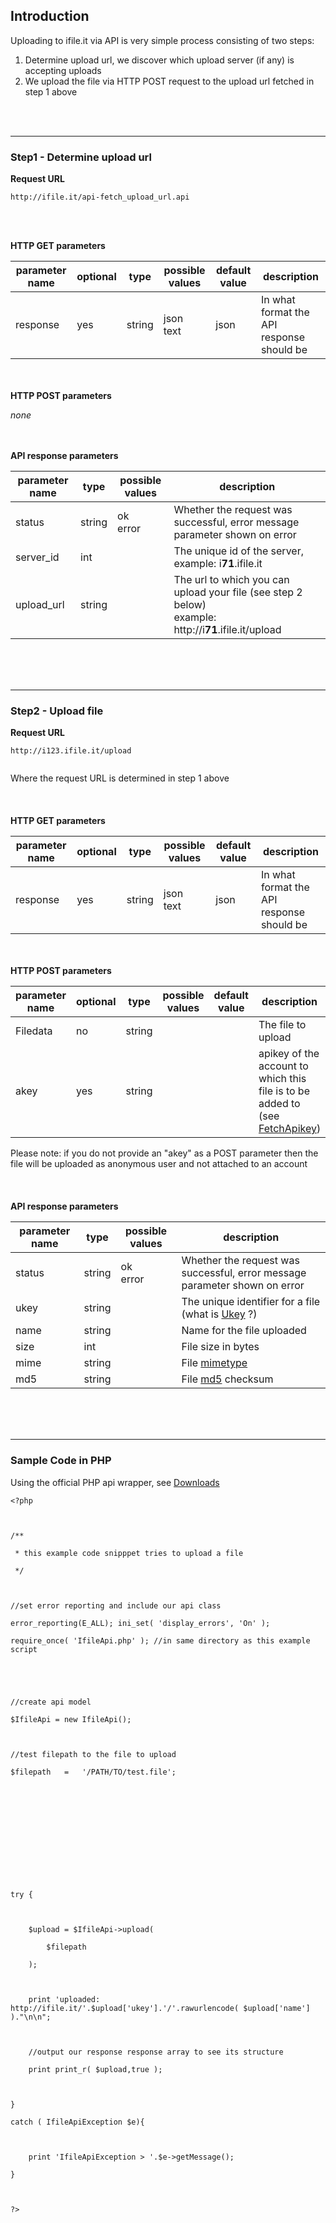 ## Introduction ##

Uploading to ifile.it via API is very simple process consisting of two steps:
  1. Determine upload url, we discover which upload server (if any) is accepting uploads
  1. We upload the file via HTTP POST request to the upload url fetched in step 1 above

<br><br>
<hr />

<h3>Step1 - Determine upload url</h3>
<b>Request URL</b>
<pre><code>http://ifile.it/api-fetch_upload_url.api<br>
</code></pre>

<br>
<br>
<b>HTTP GET parameters</b>
<table><thead><th> <b>parameter name</b> </th><th> <b>optional</b> </th><th> <b>type</b> </th><th> <b>possible values</b> </th><th> <b>default value</b> </th><th> <b>description</b> </th></thead><tbody>
<tr><td> response              </td><td> yes             </td><td> string      </td><td> json<br />text         </td><td> json                 </td><td> In what format the API response should be </td></tr></tbody></table>

<br>
<br>
<b>HTTP POST parameters</b>

<i>none</i>

<br>
<br>
<b>API response parameters</b>
<table><thead><th> <b>parameter name</b> </th><th> <b>type</b> </th><th> <b>possible values</b> </th><th> <b>description</b> </th></thead><tbody>
<tr><td> status                </td><td> string      </td><td> ok<br>error            </td><td> Whether the request was successful, error message parameter shown on error </td></tr>
<tr><td> server_id             </td><td> int         </td><td>                        </td><td> The unique id of the server,<br>example: i<b>71</b>.ifile.it </td></tr>
<tr><td> upload_url            </td><td> string      </td><td>                        </td><td> The url to which you can upload your file (see step 2 below)<br>example: http://i<b>71</b>.ifile.it/upload </td></tr></tbody></table>

<br><br><br>
<hr />

<h3>Step2 - Upload file</h3>
<b>Request URL</b>
<pre><code>http://i123.ifile.it/upload<br>
</code></pre>
Where the request URL is determined in step 1 above<br>
<br>
<br>
<br>
<b>HTTP GET parameters</b>
<table><thead><th> <b>parameter name</b> </th><th> <b>optional</b> </th><th> <b>type</b> </th><th> <b>possible values</b> </th><th> <b>default value</b> </th><th> <b>description</b> </th></thead><tbody>
<tr><td> response              </td><td> yes             </td><td> string      </td><td> json<br />text         </td><td> json                 </td><td> In what format the API response should be </td></tr></tbody></table>

<br>
<br>
<b>HTTP POST parameters</b>
<table><thead><th> <b>parameter name</b> </th><th> <b>optional</b> </th><th> <b>type</b> </th><th> <b>possible values</b> </th><th> <b>default value</b> </th><th> <b>description</b> </th></thead><tbody>
<tr><td> Filedata              </td><td> no              </td><td> string      </td><td>                        </td><td>                      </td><td> The file to upload </td></tr>
<tr><td> akey                  </td><td> yes             </td><td> string      </td><td>                        </td><td>                      </td><td> apikey of the account to which this file is to be added to (see <a href='FetchApikey.md'>FetchApikey</a>) </td></tr></tbody></table>

Please note: if you do not provide an "akey" as a POST parameter then the file will be uploaded as anonymous user and not attached to an account<br>
<br>
<br>
<br>
<b>API response parameters</b>
<table><thead><th> <b>parameter name</b> </th><th> <b>type</b> </th><th> <b>possible values</b> </th><th> <b>description</b> </th></thead><tbody>
<tr><td> status                </td><td> string      </td><td> ok<br>error            </td><td> Whether the request was successful, error message parameter shown on error </td></tr>
<tr><td> ukey                  </td><td> string      </td><td>                        </td><td> The unique identifier for a file (what is <a href='Ukey.md'>Ukey</a> ?) </td></tr>
<tr><td> name                  </td><td> string      </td><td>                        </td><td> Name for the file uploaded </td></tr>
<tr><td> size                  </td><td> int         </td><td>                        </td><td> File size in bytes </td></tr>
<tr><td> mime                  </td><td> string      </td><td>                        </td><td> File <a href='http://en.wikipedia.org/wiki/MIME'>mimetype</a> </td></tr>
<tr><td> md5                   </td><td> string      </td><td>                        </td><td> File <a href='http://en.wikipedia.org/wiki/Md5sum'>md5</a> checksum </td></tr></tbody></table>

<br><br><br>
<hr />
<h3>Sample Code in PHP</h3>
Using the official PHP api wrapper, see <a href='http://code.google.com/p/ifileit/downloads/list'>Downloads</a>
<pre><code>&lt;?php<br>
<br>
/**<br>
 * this example code snipppet tries to upload a file<br>
 */<br>
<br>
//set error reporting and include our api class<br>
error_reporting(E_ALL); ini_set( 'display_errors', 'On' );<br>
require_once( 'IfileApi.php' ); //in same directory as this example script<br>
<br>
<br>
//create api model<br>
$IfileApi = new IfileApi();<br>
<br>
//test filepath to the file to upload<br>
$filepath	=	'/PATH/TO/test.file';<br>
<br>
<br>
<br>
<br>
<br>
<br>
try {<br>
	<br>
	$upload = $IfileApi-&gt;upload(<br>
		$filepath<br>
	);<br>
	<br>
	print 'uploaded: http://ifile.it/'.$upload['ukey'].'/'.rawurlencode( $upload['name'] )."\n\n";<br>
	<br>
	//output our response response array to see its structure<br>
	print print_r( $upload,true );<br>
	<br>
}<br>
catch ( IfileApiException $e){<br>
	<br>
	print 'IfileApiException &gt; '.$e-&gt;getMessage();<br>
}<br>
<br>
?&gt;<br>
</code></pre>